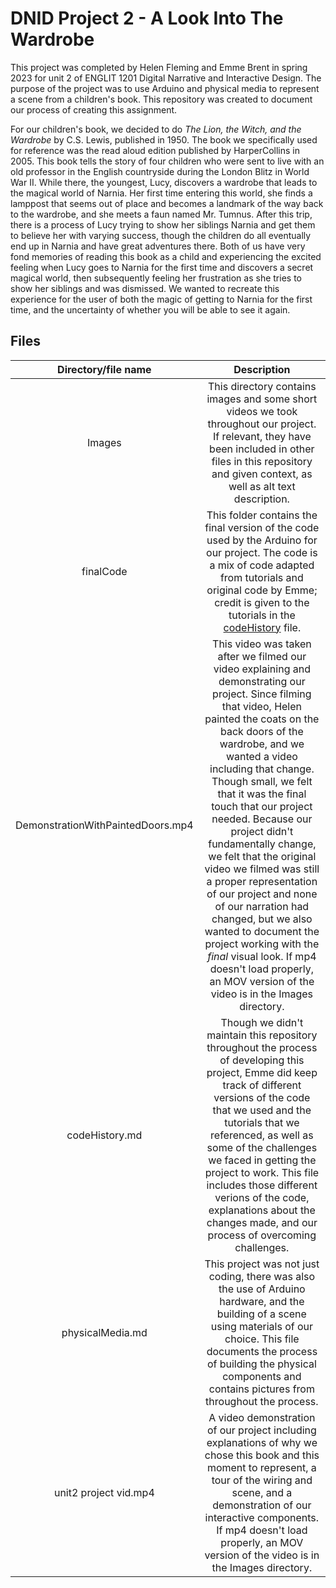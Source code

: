 # DNID Project 2 - A Look Into The Wardrobe
This project was completed by Helen Fleming and Emme Brent in spring 2023 for unit 2 of ENGLIT 1201 Digital Narrative and Interactive Design. The purpose of the project was to use Arduino and physical media to represent a scene from a children's book. This repository was created to document our process of creating this assignment. 

For our children's book, we decided to do *The Lion, the Witch, and the Wardrobe* by C.S. Lewis, published in 1950. The book we specifically used for reference was the read aloud edition published by HarperCollins in 2005. This book tells the story of four children who were sent to live with an old professor in the English countryside during the London Blitz in World War II. While there, the youngest, Lucy, discovers a wardrobe that leads to the magical world of Narnia. Her first time entering this world, she finds a lamppost that seems out of place and becomes a landmark of the way back to the wardrobe, and she meets a faun named Mr. Tumnus. After this trip, there is a process of Lucy trying to show her siblings Narnia and get them to believe her with varying success, though the children do all eventually end up in Narnia and have great adventures there. Both of us have very fond memories of reading this book as a child and experiencing the excited feeling when Lucy goes to Narnia for the first time and discovers a secret magical world, then subsequently feeling her frustration as she tries to show her siblings and was dismissed. We wanted to recreate this experience for the user of both the magic of getting to Narnia for the first time, and the uncertainty of whether you will be able to see it again. 

## Files 
|Directory/file name|Description|
|:--:|:--:|
|Images|This directory contains images and some short videos we took throughout our project. If relevant, they have been included in other files in this repository and given context, as well as alt text description.|
|finalCode|This folder contains the final version of the code used by the Arduino for our project. The code is a mix of code adapted from tutorials and original code by Emme; credit is given to the tutorials in the [codeHistory](codeHistory.md) file.|
|DemonstrationWithPaintedDoors.mp4|This video was taken after we filmed our video explaining and demonstrating our project. Since filming that video, Helen painted the coats on the back doors of the wardrobe, and we wanted a video including that change. Though small, we felt that it was the final touch that our project needed. Because our project didn't fundamentally change, we felt that the original video we filmed was still a proper representation of our project and none of our narration had changed, but we also wanted to document the project working with the *final* visual look. If mp4 doesn't load properly, an MOV version of the video is in the Images directory.|
|codeHistory.md|Though we didn't maintain this repository throughout the process of developing this project, Emme did keep track of different versions of the code that we used and the tutorials that we referenced, as well as some of the challenges we faced in getting the project to work. This file includes those different verions of the code, explanations about the changes made, and our process of overcoming challenges.|
|physicalMedia.md|This project was not just coding, there was also the use of Arduino hardware, and the building of a scene using materials of our choice. This file documents the process of building the physical components and contains pictures from throughout the process.|
|unit2 project vid.mp4|A video demonstration of our project including explanations of why we chose this book and this moment to represent, a tour of the wiring and scene, and a demonstration of our interactive components. If mp4 doesn't load properly, an MOV version of the video is in the Images directory.|

